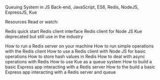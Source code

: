 Queuing System in JS
Back-end, JavaScript, ES6, Redis, NodeJS, ExpressJS, Kue

Resources
Read or watch:

Redis quick start
Redis client interface
Redis client for Node JS
Kue deprecated but still use in the industry

How to run a Redis server on your machine
How to run simple operations with the Redis client
How to use a Redis client with Node JS for basic operations
How to store hash values in Redis
How to deal with async operations with Redis
How to use Kue as a queue system
How to build a basic Express app interacting with a Redis server
How to the build a basic Express app interacting with a Redis server and queue
